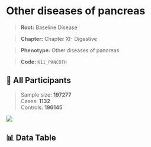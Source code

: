 # Other diseases of pancreas

> **Root:** Baseline Disease  

> **Chapter:** Chapter XI- Digestive  

> **Phenotype:** Other diseases of pancreas  

> **Code:** `K11_PANCOTH`

## 🧪 All Participants  
> Sample size: **197277**  
> Cases: **1132**  
> Controls: **196145**
<img src="/Sensitive/Figures/ALL/Incidence/K11_PANCOTH.png"/>

## 📊 Data Table
<CsvTableMRF src="/Sensitive/Data/ALL/Incidence/COX_K11_PANCOTH.csv"/>

